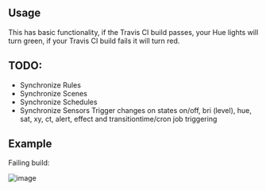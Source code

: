 ## Usage

This has basic functionality, if the Travis CI build passes, your Hue lights will turn green, if your Travis CI build fails it will turn red. 

## TODO: 

* Synchronize Rules
* Synchronize Scenes
* Synchronize Schedules
* Synchronize Sensors
Trigger changes on states on/off, bri (level), hue, sat, xy, ct, alert, effect and transitiontime/cron job triggering

## Example

Failing build:

![image](https://user-images.githubusercontent.com/20936398/171348593-f62800e2-a6c8-46dd-91da-aafd962ba5ec.png)
